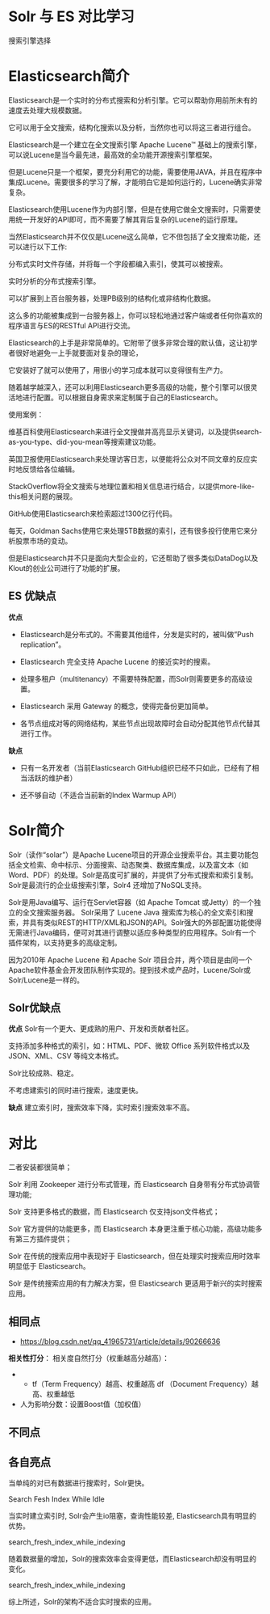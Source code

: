# Solr 与 ES 对比学习

搜索引擎选择

# Elasticsearch简介

Elasticsearch是一个实时的分布式搜索和分析引擎。它可以帮助你用前所未有的速度去处理大规模数据。

它可以用于全文搜索，结构化搜索以及分析，当然你也可以将这三者进行组合。

Elasticsearch是一个建立在全文搜索引擎 Apache Lucene™ 基础上的搜索引擎，可以说Lucene是当今最先进，最高效的全功能开源搜索引擎框架。

但是Lucene只是一个框架，要充分利用它的功能，需要使用JAVA，并且在程序中集成Lucene。需要很多的学习了解，才能明白它是如何运行的，Lucene确实非常复杂。

Elasticsearch使用Lucene作为内部引擎，但是在使用它做全文搜索时，只需要使用统一开发好的API即可，而不需要了解其背后复杂的Lucene的运行原理。

当然Elasticsearch并不仅仅是Lucene这么简单，它不但包括了全文搜索功能，还可以进行以下工作:

分布式实时文件存储，并将每一个字段都编入索引，使其可以被搜索。

实时分析的分布式搜索引擎。

可以扩展到上百台服务器，处理PB级别的结构化或非结构化数据。

这么多的功能被集成到一台服务器上，你可以轻松地通过客户端或者任何你喜欢的程序语言与ES的RESTful API进行交流。

Elasticsearch的上手是非常简单的。它附带了很多非常合理的默认值，这让初学者很好地避免一上手就要面对复杂的理论，

它安装好了就可以使用了，用很小的学习成本就可以变得很有生产力。

随着越学越深入，还可以利用Elasticsearch更多高级的功能，整个引擎可以很灵活地进行配置。可以根据自身需求来定制属于自己的Elasticsearch。

使用案例：

维基百科使用Elasticsearch来进行全文搜做并高亮显示关键词，以及提供search-as-you-type、did-you-mean等搜索建议功能。

英国卫报使用Elasticsearch来处理访客日志，以便能将公众对不同文章的反应实时地反馈给各位编辑。

StackOverflow将全文搜索与地理位置和相关信息进行结合，以提供more-like-this相关问题的展现。

GitHub使用Elasticsearch来检索超过1300亿行代码。

每天，Goldman Sachs使用它来处理5TB数据的索引，还有很多投行使用它来分析股票市场的变动。

但是Elasticsearch并不只是面向大型企业的，它还帮助了很多类似DataDog以及Klout的创业公司进行了功能的扩展。

## ES 优缺点

**优点**
* Elasticsearch是分布式的。不需要其他组件，分发是实时的，被叫做”Push replication”。

* Elasticsearch 完全支持 Apache Lucene 的接近实时的搜索。

* 处理多租户（multitenancy）不需要特殊配置，而Solr则需要更多的高级设置。

* Elasticsearch 采用 Gateway 的概念，使得完备份更加简单。

* 各节点组成对等的网络结构，某些节点出现故障时会自动分配其他节点代替其进行工作。

**缺点**
* 只有一名开发者（当前Elasticsearch GitHub组织已经不只如此，已经有了相当活跃的维护者）

* 还不够自动（不适合当前新的Index Warmup API）

# Solr简介

Solr（读作“solar”）是Apache Lucene项目的开源企业搜索平台。其主要功能包括全文检索、命中标示、分面搜索、动态聚类、数据库集成，以及富文本（如Word、PDF）的处理。Solr是高度可扩展的，并提供了分布式搜索和索引复制。Solr是最流行的企业级搜索引擎，Solr4 还增加了NoSQL支持。

Solr是用Java编写、运行在Servlet容器（如 Apache Tomcat 或Jetty）的一个独立的全文搜索服务器。 Solr采用了 Lucene Java 搜索库为核心的全文索引和搜索，并具有类似REST的HTTP/XML和JSON的API。Solr强大的外部配置功能使得无需进行Java编码，便可对其进行调整以适应多种类型的应用程序。Solr有一个插件架构，以支持更多的高级定制。

因为2010年 Apache Lucene 和 Apache Solr 项目合并，两个项目是由同一个Apache软件基金会开发团队制作实现的。提到技术或产品时，Lucene/Solr或Solr/Lucene是一样的。

## Solr优缺点
**优点**
Solr有一个更大、更成熟的用户、开发和贡献者社区。

支持添加多种格式的索引，如：HTML、PDF、微软 Office 系列软件格式以及 JSON、XML、CSV 等纯文本格式。

Solr比较成熟、稳定。

不考虑建索引的同时进行搜索，速度更快。

**缺点**
建立索引时，搜索效率下降，实时索引搜索效率不高。

# 对比

二者安装都很简单；

Solr 利用 Zookeeper 进行分布式管理，而 Elasticsearch 自身带有分布式协调管理功能;

Solr 支持更多格式的数据，而 Elasticsearch 仅支持json文件格式；

Solr 官方提供的功能更多，而 Elasticsearch 本身更注重于核心功能，高级功能多有第三方插件提供；

Solr 在传统的搜索应用中表现好于 Elasticsearch，但在处理实时搜索应用时效率明显低于 Elasticsearch。

Solr 是传统搜索应用的有力解决方案，但 Elasticsearch 更适用于新兴的实时搜索应用。

## 相同点
- https://blog.csdn.net/qq_41965731/article/details/90266636


**相关性打分**：
相关度自然打分（权重越高分越高）：
- - tf（Term Frequency）越高、权重越高
df （Document Frequency）越高、权重越低
- 人为影响分数：设置Boost值（加权值）


## 不同点

## 各自亮点

当单纯的对已有数据进行搜索时，Solr更快。

Search Fesh Index While Idle

当实时建立索引时, Solr会产生io阻塞，查询性能较差, Elasticsearch具有明显的优势。

search_fresh_index_while_indexing

随着数据量的增加，Solr的搜索效率会变得更低，而Elasticsearch却没有明显的变化。

search_fresh_index_while_indexing

综上所述，Solr的架构不适合实时搜索的应用。